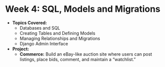 # Week 4: SQL, Models and Migrations
- **Topics Covered:**  
  - Databases and SQL  
  - Creating Tables and Defining Models  
  - Managing Relationships and Migrations  
  - Django Admin Interface  
- **Project:**  
  - **Commerce:** Build an eBay-like auction site where users can post listings, place bids, comment, and maintain a “watchlist.”